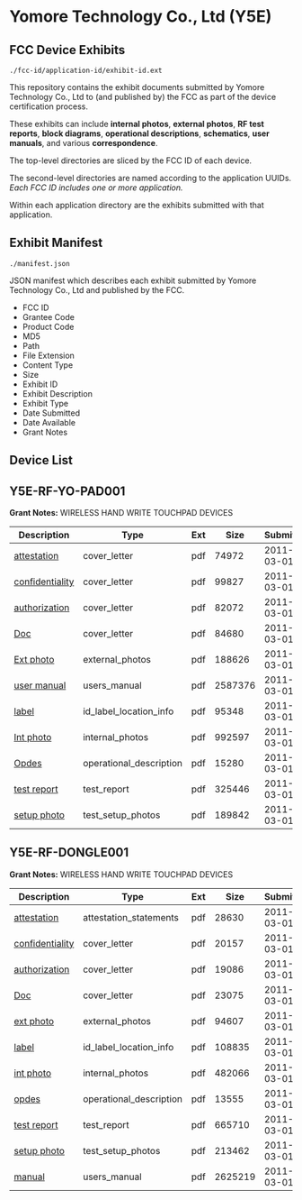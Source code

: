# Yomore Technology Co., Ltd (Y5E)
## FCC Device Exhibits

```
./fcc-id/application-id/exhibit-id.ext
```

This repository contains the exhibit documents submitted by Yomore Technology Co., Ltd to (and published by) the FCC as part of the device certification process.

These exhibits can include **internal photos**, **external photos**, **RF test reports**, **block diagrams**, **operational descriptions**, **schematics**, **user manuals**, and various **correspondence**.

The top-level directories are sliced by the FCC ID of each device.

The second-level directories are named according to the application UUIDs. *Each FCC ID includes one or more application.*

Within each application directory are the exhibits submitted with that application. 

## Exhibit Manifest

```
./manifest.json
```

JSON manifest which describes each exhibit submitted by Yomore Technology Co., Ltd and published by the FCC.

- FCC ID
- Grantee Code
- Product Code
- MD5
- Path
- File Extension
- Content Type
- Size
- Exhibit ID
- Exhibit Description
- Exhibit Type
- Date Submitted
- Date Available
- Grant Notes

## Device List
## Y5E-RF-YO-PAD001
**Grant Notes:** WIRELESS HAND WRITE TOUCHPAD DEVICES

| Description | Type | Ext | Size | Submitted | Available |
| ----------- | ---- | --- | ---- | --------- | --------- |
| [attestation](Y5E-RF-YO-PAD001/73959e1fa1288e24b6f11468e73e7a14/1423027.pdf) | cover_letter | pdf | 74972 | 2011-03-01 | 2011-03-01 |
| [confidentiality](Y5E-RF-YO-PAD001/73959e1fa1288e24b6f11468e73e7a14/1423029.pdf) | cover_letter | pdf | 99827 | 2011-03-01 | 2011-03-01 |
| [authorization](Y5E-RF-YO-PAD001/73959e1fa1288e24b6f11468e73e7a14/1423030.pdf) | cover_letter | pdf | 82072 | 2011-03-01 | 2011-03-01 |
| [Doc](Y5E-RF-YO-PAD001/73959e1fa1288e24b6f11468e73e7a14/1423031.pdf) | cover_letter | pdf | 84680 | 2011-03-01 | 2011-03-01 |
| [Ext photo](Y5E-RF-YO-PAD001/73959e1fa1288e24b6f11468e73e7a14/1423032.pdf) | external_photos | pdf | 188626 | 2011-03-01 | 2011-03-01 |
| [user manual](Y5E-RF-YO-PAD001/73959e1fa1288e24b6f11468e73e7a14/1423039.pdf) | users_manual | pdf | 2587376 | 2011-03-01 | 2011-03-01 |
| [label](Y5E-RF-YO-PAD001/73959e1fa1288e24b6f11468e73e7a14/1423034.pdf) | id_label_location_info | pdf | 95348 | 2011-03-01 | 2011-03-01 |
| [Int photo](Y5E-RF-YO-PAD001/73959e1fa1288e24b6f11468e73e7a14/1423033.pdf) | internal_photos | pdf | 992597 | 2011-03-01 | 2011-03-01 |
| [Opdes](Y5E-RF-YO-PAD001/73959e1fa1288e24b6f11468e73e7a14/1423035.pdf) | operational_description | pdf | 15280 | 2011-03-01 | 2011-03-01 |
| [test report](Y5E-RF-YO-PAD001/73959e1fa1288e24b6f11468e73e7a14/1423038.pdf) | test_report | pdf | 325446 | 2011-03-01 | 2011-03-01 |
| [setup photo](Y5E-RF-YO-PAD001/73959e1fa1288e24b6f11468e73e7a14/1423037.pdf) | test_setup_photos | pdf | 189842 | 2011-03-01 | 2011-03-01 |
## Y5E-RF-DONGLE001
**Grant Notes:** WIRELESS HAND WRITE TOUCHPAD DEVICES

| Description | Type | Ext | Size | Submitted | Available |
| ----------- | ---- | --- | ---- | --------- | --------- |
| [attestation](Y5E-RF-DONGLE001/f398cbea5837ce2a627b17772c041ddd/1423041.pdf) | attestation_statements | pdf | 28630 | 2011-03-01 | 2011-03-01 |
| [confidentiality](Y5E-RF-DONGLE001/f398cbea5837ce2a627b17772c041ddd/1423043.pdf) | cover_letter | pdf | 20157 | 2011-03-01 | 2011-03-01 |
| [authorization](Y5E-RF-DONGLE001/f398cbea5837ce2a627b17772c041ddd/1423044.pdf) | cover_letter | pdf | 19086 | 2011-03-01 | 2011-03-01 |
| [Doc](Y5E-RF-DONGLE001/f398cbea5837ce2a627b17772c041ddd/1423045.pdf) | cover_letter | pdf | 23075 | 2011-03-01 | 2011-03-01 |
| [ext photo](Y5E-RF-DONGLE001/f398cbea5837ce2a627b17772c041ddd/1423046.pdf) | external_photos | pdf | 94607 | 2011-03-01 | 2011-03-01 |
| [label](Y5E-RF-DONGLE001/f398cbea5837ce2a627b17772c041ddd/1423048.pdf) | id_label_location_info | pdf | 108835 | 2011-03-01 | 2011-03-01 |
| [int photo](Y5E-RF-DONGLE001/f398cbea5837ce2a627b17772c041ddd/1423047.pdf) | internal_photos | pdf | 482066 | 2011-03-01 | 2011-03-01 |
| [opdes](Y5E-RF-DONGLE001/f398cbea5837ce2a627b17772c041ddd/1423049.pdf) | operational_description | pdf | 13555 | 2011-03-01 | 2011-03-01 |
| [test report](Y5E-RF-DONGLE001/f398cbea5837ce2a627b17772c041ddd/1423050.pdf) | test_report | pdf | 665710 | 2011-03-01 | 2011-03-01 |
| [setup photo](Y5E-RF-DONGLE001/f398cbea5837ce2a627b17772c041ddd/1423051.pdf) | test_setup_photos | pdf | 213462 | 2011-03-01 | 2011-03-01 |
| [manual](Y5E-RF-DONGLE001/f398cbea5837ce2a627b17772c041ddd/1423052.pdf) | users_manual | pdf | 2625219 | 2011-03-01 | 2011-03-01 |
